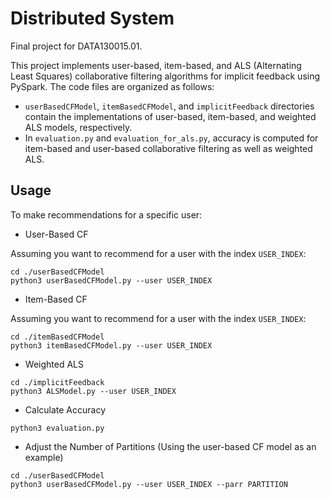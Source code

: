 # Distributed System
Final project for DATA130015.01.

This project implements user-based, item-based, and ALS (Alternating Least Squares) collaborative filtering algorithms for implicit feedback using PySpark. The code files are organized as follows:

* `userBasedCFModel`, `itemBasedCFModel`, and `implicitFeedback` directories contain the implementations of user-based, item-based, and weighted ALS models, respectively.
* In `evaluation.py` and `evaluation_for_als.py`, accuracy is computed for item-based and user-based collaborative filtering as well as weighted ALS.

## Usage

To make recommendations for a specific user:

* User-Based CF

Assuming you want to recommend for a user with the index `USER_INDEX`:

```
cd ./userBasedCFModel
python3 userBasedCFModel.py --user USER_INDEX
```

* Item-Based CF

Assuming you want to recommend for a user with the index `USER_INDEX`:

```
cd ./itemBasedCFModel
python3 itemBasedCFModel.py --user USER_INDEX
```

* Weighted ALS

```
cd ./implicitFeedback
python3 ALSModel.py --user USER_INDEX
```

* Calculate Accuracy

```
python3 evaluation.py
```

* Adjust the Number of Partitions (Using the user-based CF model as an example)

```
cd ./userBasedCFModel
python3 userBasedCFModel.py --user USER_INDEX --parr PARTITION
```
